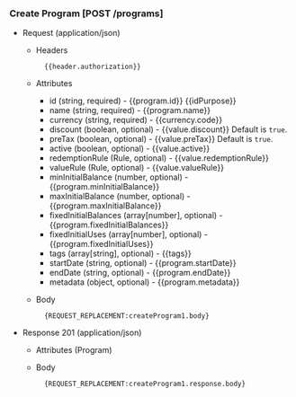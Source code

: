 ### Create Program [POST /programs]

+ Request (application/json)
    + Headers
    
            {{header.authorization}}
        
    + Attributes
        + id (string, required) - {{program.id}}  {{idPurpose}}
        + name (string, required) - {{program.name}}
        + currency (string, required) - {{currency.code}}
        + discount (boolean, optional) - {{value.discount}} Default is `true`. 
        + preTax (boolean, optional) - {{value.preTax}} Default is `true`.
        + active (boolean, optional) - {{value.active}}
        + redemptionRule (Rule, optional) - {{value.redemptionRule}}
        + valueRule (Rule, optional) - {{value.valueRule}}
        + minInitialBalance (number, optional) - {{program.minInitialBalance}}
        + maxInitialBalance (number, optional) - {{program.maxInitialBalance}}
        + fixedInitialBalances (array[number], optional) -  {{program.fixedInitialBalances}}
        + fixedInitialUses (array[number], optional) -  {{program.fixedInitialUses}}
        + tags (array[string], optional) - {{tags}}
        + startDate (string, optional) - {{program.startDate}}
        + endDate (string, optional) - {{program.endDate}}
        + metadata (object, optional) - {{program.metadata}}
        
    + Body

            {REQUEST_REPLACEMENT:createProgram1.body}
    
+ Response 201 (application/json)
    + Attributes (Program)

    + Body
            
            {REQUEST_REPLACEMENT:createProgram1.response.body}
